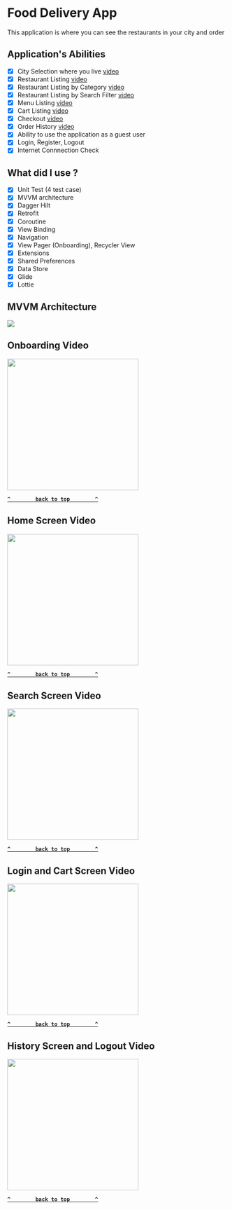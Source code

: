# Food Delivery App

This application is where you can see the restaurants in your city and order

## Application's Abilities

- [x] City Selection where you live [video](#onboarding-video)
- [x] Restaurant Listing [video](#home-screen-video)
- [x] Restaurant Listing by Category [video](#home-screen-video)
- [x] Restaurant Listing by Search Filter [video](#search-screen-video)
- [x] Menu Listing [video](#home-screen-video)
- [x] Cart Listing [video](#login-and-cart-screen-video)
- [x] Checkout [video](#login-and-cart-screen-video)
- [x] Order History [video](#history-screen-and-logout-video)
- [x] Ability to use the application as a guest user
- [x] Login, Register, Logout
- [x] Internet Connnection Check 

## What did I use ?

- [x] Unit Test (4 test case)
- [x] MVVM architecture
- [x] Dagger Hilt
- [x] Retrofit
- [x] Coroutine
- [x] View Binding
- [x] Navigation
- [x] View Pager (Onboarding), Recycler View
- [x] Extensions
- [x] Shared Preferences
- [x] Data Store
- [x] Glide
- [x] Lottie

## MVVM Architecture

![](https://user-images.githubusercontent.com/60071765/94697016-50584e00-0355-11eb-924e-4ea28814b94e.png)

## Onboarding Video
<image src="https://user-images.githubusercontent.com/58517067/130364306-52f34a1e-923f-4af8-ada5-a0bc34b144df.gif" width="300">

  
**[`^        back to top        ^`](#food-delivery-app)**
  
## Home Screen Video

<image src="https://user-images.githubusercontent.com/58517067/130364441-155dade6-b18c-4e0a-8dfd-4602b8342462.gif" width="300">
  

**[`^        back to top        ^`](#food-delivery-app)**
  
## Search Screen Video
  
<image src="https://user-images.githubusercontent.com/58517067/130364468-06d24c2b-3ad2-45ca-9225-128beef6092c.gif" width="300">
  
**[`^        back to top        ^`](#food-delivery-app)**  
  
## Login and Cart Screen Video

<image src="https://user-images.githubusercontent.com/58517067/130364494-40ceefbf-4bf6-4463-95dd-edc50bcaff10.gif" width="300">
  
**[`^        back to top        ^`](#food-delivery-app)**  
  
## History Screen and Logout Video  

<image src="https://user-images.githubusercontent.com/58517067/130364538-46134b9b-919f-4a14-ba9f-7b520a2a748e.gif" width="300"> 
 
**[`^        back to top        ^`](#food-delivery-app)**  
